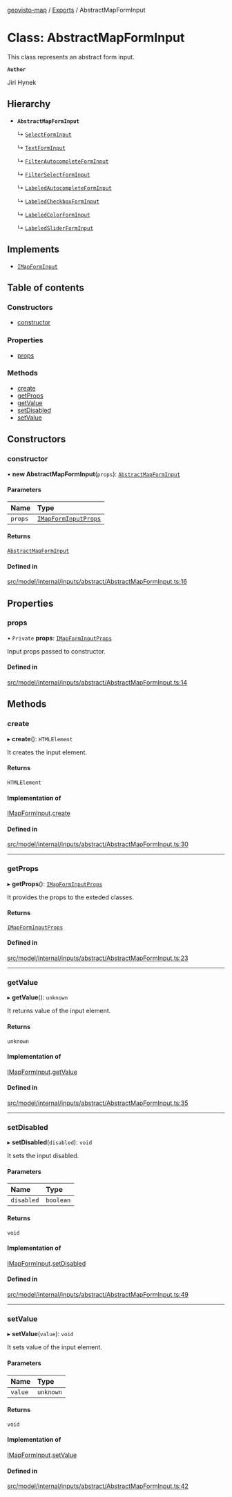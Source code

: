 [geovisto-map](../README.md) / [Exports](../modules.md) / AbstractMapFormInput

# Class: AbstractMapFormInput

This class represents an abstract form input.

**`Author`**

Jiri Hynek

## Hierarchy

- **`AbstractMapFormInput`**

  ↳ [`SelectFormInput`](SelectFormInput.md)

  ↳ [`TextFormInput`](TextFormInput.md)

  ↳ [`FilterAutocompleteFormInput`](FilterAutocompleteFormInput.md)

  ↳ [`FilterSelectFormInput`](FilterSelectFormInput.md)

  ↳ [`LabeledAutocompleteFormInput`](LabeledAutocompleteFormInput.md)

  ↳ [`LabeledCheckboxFormInput`](LabeledCheckboxFormInput.md)

  ↳ [`LabeledColorFormInput`](LabeledColorFormInput.md)

  ↳ [`LabeledSliderFormInput`](LabeledSliderFormInput.md)

## Implements

- [`IMapFormInput`](../interfaces/IMapFormInput.md)

## Table of contents

### Constructors

- [constructor](AbstractMapFormInput.md#constructor)

### Properties

- [props](AbstractMapFormInput.md#props)

### Methods

- [create](AbstractMapFormInput.md#create)
- [getProps](AbstractMapFormInput.md#getprops)
- [getValue](AbstractMapFormInput.md#getvalue)
- [setDisabled](AbstractMapFormInput.md#setdisabled)
- [setValue](AbstractMapFormInput.md#setvalue)

## Constructors

### constructor

• **new AbstractMapFormInput**(`props`): [`AbstractMapFormInput`](AbstractMapFormInput.md)

#### Parameters

| Name | Type |
| :------ | :------ |
| `props` | [`IMapFormInputProps`](../interfaces/IMapFormInputProps.md) |

#### Returns

[`AbstractMapFormInput`](AbstractMapFormInput.md)

#### Defined in

[src/model/internal/inputs/abstract/AbstractMapFormInput.ts:16](https://github.com/geovisto/geovisto-map/blob/e22d774889dbc28cc1ec62933ecf6bab6690f172/src/model/internal/inputs/abstract/AbstractMapFormInput.ts#L16)

## Properties

### props

• `Private` **props**: [`IMapFormInputProps`](../interfaces/IMapFormInputProps.md)

Input props passed to constructor.

#### Defined in

[src/model/internal/inputs/abstract/AbstractMapFormInput.ts:14](https://github.com/geovisto/geovisto-map/blob/e22d774889dbc28cc1ec62933ecf6bab6690f172/src/model/internal/inputs/abstract/AbstractMapFormInput.ts#L14)

## Methods

### create

▸ **create**(): `HTMLElement`

It creates the input element.

#### Returns

`HTMLElement`

#### Implementation of

[IMapFormInput](../interfaces/IMapFormInput.md).[create](../interfaces/IMapFormInput.md#create)

#### Defined in

[src/model/internal/inputs/abstract/AbstractMapFormInput.ts:30](https://github.com/geovisto/geovisto-map/blob/e22d774889dbc28cc1ec62933ecf6bab6690f172/src/model/internal/inputs/abstract/AbstractMapFormInput.ts#L30)

___

### getProps

▸ **getProps**(): [`IMapFormInputProps`](../interfaces/IMapFormInputProps.md)

It provides the props to the exteded classes.

#### Returns

[`IMapFormInputProps`](../interfaces/IMapFormInputProps.md)

#### Defined in

[src/model/internal/inputs/abstract/AbstractMapFormInput.ts:23](https://github.com/geovisto/geovisto-map/blob/e22d774889dbc28cc1ec62933ecf6bab6690f172/src/model/internal/inputs/abstract/AbstractMapFormInput.ts#L23)

___

### getValue

▸ **getValue**(): `unknown`

It returns value of the input element.

#### Returns

`unknown`

#### Implementation of

[IMapFormInput](../interfaces/IMapFormInput.md).[getValue](../interfaces/IMapFormInput.md#getvalue)

#### Defined in

[src/model/internal/inputs/abstract/AbstractMapFormInput.ts:35](https://github.com/geovisto/geovisto-map/blob/e22d774889dbc28cc1ec62933ecf6bab6690f172/src/model/internal/inputs/abstract/AbstractMapFormInput.ts#L35)

___

### setDisabled

▸ **setDisabled**(`disabled`): `void`

It sets the input disabled.

#### Parameters

| Name | Type |
| :------ | :------ |
| `disabled` | `boolean` |

#### Returns

`void`

#### Implementation of

[IMapFormInput](../interfaces/IMapFormInput.md).[setDisabled](../interfaces/IMapFormInput.md#setdisabled)

#### Defined in

[src/model/internal/inputs/abstract/AbstractMapFormInput.ts:49](https://github.com/geovisto/geovisto-map/blob/e22d774889dbc28cc1ec62933ecf6bab6690f172/src/model/internal/inputs/abstract/AbstractMapFormInput.ts#L49)

___

### setValue

▸ **setValue**(`value`): `void`

It sets value of the input element.

#### Parameters

| Name | Type |
| :------ | :------ |
| `value` | `unknown` |

#### Returns

`void`

#### Implementation of

[IMapFormInput](../interfaces/IMapFormInput.md).[setValue](../interfaces/IMapFormInput.md#setvalue)

#### Defined in

[src/model/internal/inputs/abstract/AbstractMapFormInput.ts:42](https://github.com/geovisto/geovisto-map/blob/e22d774889dbc28cc1ec62933ecf6bab6690f172/src/model/internal/inputs/abstract/AbstractMapFormInput.ts#L42)
